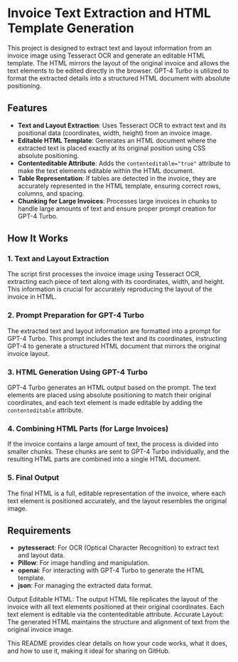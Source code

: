 # Invoice Text Extraction and HTML Template Generation

This project is designed to extract text and layout information from an invoice image using Tesseract OCR and generate an editable HTML template. The HTML mirrors the layout of the original invoice and allows the text elements to be edited directly in the browser. GPT-4 Turbo is utilized to format the extracted details into a structured HTML document with absolute positioning.

## Features

- **Text and Layout Extraction**: Uses Tesseract OCR to extract text and its positional data (coordinates, width, height) from an invoice image.
- **Editable HTML Template**: Generates an HTML document where the extracted text is placed exactly at its original position using CSS absolute positioning.
- **Contenteditable Attribute**: Adds the `contenteditable="true"` attribute to make the text elements editable within the HTML document.
- **Table Representation**: If tables are detected in the invoice, they are accurately represented in the HTML template, ensuring correct rows, columns, and spacing.
- **Chunking for Large Invoices**: Processes large invoices in chunks to handle large amounts of text and ensure proper prompt creation for GPT-4 Turbo.

## How It Works

### 1. Text and Layout Extraction
The script first processes the invoice image using Tesseract OCR, extracting each piece of text along with its coordinates, width, and height. This information is crucial for accurately reproducing the layout of the invoice in HTML.

### 2. Prompt Preparation for GPT-4 Turbo
The extracted text and layout information are formatted into a prompt for GPT-4 Turbo. This prompt includes the text and its coordinates, instructing GPT-4 to generate a structured HTML document that mirrors the original invoice layout.

### 3. HTML Generation Using GPT-4 Turbo
GPT-4 Turbo generates an HTML output based on the prompt. The text elements are placed using absolute positioning to match their original coordinates, and each text element is made editable by adding the `contenteditable` attribute.

### 4. Combining HTML Parts (for Large Invoices)
If the invoice contains a large amount of text, the process is divided into smaller chunks. These chunks are sent to GPT-4 Turbo individually, and the resulting HTML parts are combined into a single HTML document.

### 5. Final Output
The final HTML is a full, editable representation of the invoice, where each text element is positioned accurately, and the layout resembles the original image.

## Requirements

- **pytesseract**: For OCR (Optical Character Recognition) to extract text and layout data.
- **Pillow**: For image handling and manipulation.
- **openai**: For interacting with GPT-4 Turbo to generate the HTML template.
- **json**: For managing the extracted data format.

Output
Editable HTML: The output HTML file replicates the layout of the invoice with all text elements positioned at their original coordinates. Each text element is editable via the contenteditable attribute.
Accurate Layout: The generated HTML maintains the structure and alignment of text from the original invoice image.


This README provides clear details on how your code works, what it does, and how to use it, making it ideal for sharing on GitHub.

